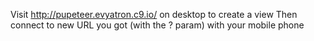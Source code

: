 Visit http://pupeteer.evyatron.c9.io/ on desktop to create a view
Then connect to new URL you got (with the ? param) with your mobile phone